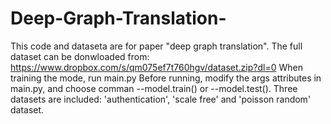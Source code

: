 # Deep-Graph-Translation-
This code and dataseta are for paper "deep graph translation".
The full dataset can be donwloaded from: https://www.dropbox.com/s/qm075ef7t760hgv/dataset.zip?dl=0
When training the mode, run main.py
Before running, modify the args attributes in main.py, and choose comman --model.train() or --model.test().
Three datasets are included: 'authentication', 'scale free' and 'poisson random' dataset.
